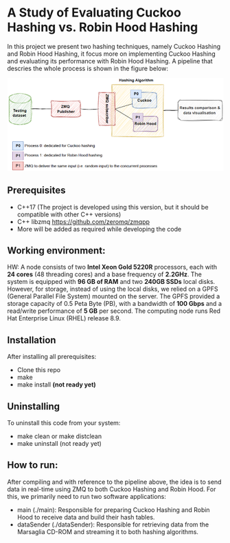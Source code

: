 # A Study of Evaluating Cuckoo Hashing vs. Robin Hood Hashing

In this project we present two hashing techniques, namely Cuckoo Hashing and Robin Hood Hashing, it focus more on implementing Cuckoo Hashing and evaluating its performance with Robin Hood Hashing. A pipeline that descries the whole process is shown in the figure below: 

![Project pipeline chart](docs/pipeline.png)

## Prerequisites

- C++17 (The project is developed using this version, but it should be compatible with other C++ versions)
- C++ libzmq https://github.com/zeromq/zmqpp
- More will be added as required while developing the code 

## Working environment: 
HW: A node consists of two **Intel Xeon Gold 5220R** processors, each with **24 cores** (48 threading cores) and a base frequency of **2.2GHz**. The system is equipped with **96 GB of RAM** and two **240GB SSDs** local disks. However, for storage, instead of using the local disks, we relied on a GPFS (General Parallel File System) mounted on the server. The GPFS provided a storage capacity of 0.5 Peta Byte (PB), with a bandwidth of **100 Gbps** and a read/write performance of **5 GB** per second. The computing node runs Red Hat Enterprise Linux (RHEL) release 8.9. 

## Installation 
After installing all prerequisites: 
- Clone this repo
- make
- make install **(not ready yet)**

## Uninstalling 

To uninstall this code from your system: 
-  make clean or make distclean
-  make uninstall (not ready yet)

## How to run: 

After compiling and with reference to the pipeline above, the idea is to send data in real-time using ZMQ to both Cuckoo Hashing and Robin Hood. For this, we primarily need to run two software applications:

- main (./main): Responsible for preparing Cuckoo Hashing and Robin Hood to receive data and build their hash tables.
- dataSender (./dataSender): Responsible for retrieving data from the Marsaglia CD-ROM and streaming it to both hashing algorithms.

